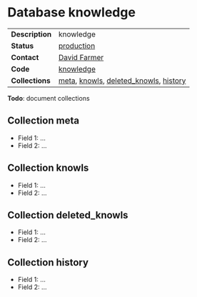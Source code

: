 # Database knowledge

|||
|---|---|
|**Description**|knowledge|
|**Status**|[production](http://www.lmfdb.org/knowledge)|
|**Contact**|[David Farmer](https://github.com/davidfarmer)|
|**Code**|[knowledge](https://github.com/LMFDB/lmfdb/tree/master/lmfdb/knowledge/)|
|**Collections**|[meta](http://www.lmfdb.org/api/knowledge/meta), [knowls](http://www.lmfdb.org/api/knowledge/knowls), [deleted_knowls](http://www.lmfdb.org/api/knowledge/deleted_knowls), [history](http://www.lmfdb.org/api/knowledge/history)|

**Todo**: document collections

## Collection meta
* Field 1: ...
* Field 2: ...

## Collection knowls
* Field 1: ...
* Field 2: ...

## Collection deleted_knowls
* Field 1: ...
* Field 2: ...

## Collection history
* Field 1: ...
* Field 2: ...

